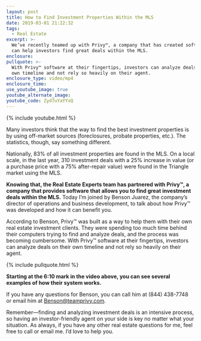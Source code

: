 ```yaml
---
layout: post
title: How to Find Investment Properties Within the MLS
date: 2019-03-01 21:22:32
tags:
  - Real Estate
excerpt: >-
  We’ve recently teamed up with Privy™, a company that has created software that
  can help investors find great deals within the MLS.
enclosure:
pullquote: >-
  With Privy™ software at their fingertips, investors can analyze deals on their
  own timeline and not rely so heavily on their agent.
enclosure_type: video/mp4
enclosure_time:
use_youtube_image: true
youtube_alternate_image:
youtube_code: Zyd7uYaYYxQ
---
```


{% include youtube.html %}

Many investors think that the way to find the best investment properties is by using off-market sources (foreclosures, probate properties, etc.). The statistics, though, say something different.

Nationally, 83% of all investment properties are found in the MLS. On a local scale, in the last year, 310 investment deals with a 25% increase in value (or a purchase price with a 75% after-repair value) were found in the Triangle market using the MLS.

**Knowing that, the Real Estate Experts team has partnered with Privy™, a company that provides software that allows you to find great investment deals within the MLS.** Today I’m joined by Benson Juarez, the company’s director of operations and business development, to talk about how Privy™ was developed and how it can benefit you. &nbsp;

According to Benson, Privy™ was built as a way to help them with their own real estate investment clients. They were spending too much time behind their computers trying to find and analyze deals, and the process was becoming cumbersome. With Privy™ software at their fingertips, investors can analyze deals on their own timeline and not rely so heavily on their agent.

{% include pullquote.html %}

**Starting at the 6:10 mark in the video above, you can see several examples of how their system works.**

If you have any questions for Benson, you can call him at (844) 438-7748 or email him at [Benson@teamprivy.com](mailto:Benson@teamprivy.com).

Remember—finding and analyzing investment deals is an intensive process, so having an investor-friendly agent on your side is key no matter what your situation. As always, if you have any other real estate questions for me, feel free to call or email me. I’d love to help you.